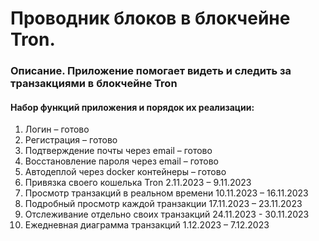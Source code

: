 # Проводник блоков в блокчейне Tron.
### Описание. Приложение помогает видеть и следить за транзакциями в блокчейне Tron
#### Набор функций приложения и порядок их реализации:
1) Логин – готово
2) Регистрация – готово
3) Подтверждение почты через email – готово
4) Восстановление пароля через email – готово
5) Автодеплой через docker контейнеры – готово
6) Привязка своего кошелька Tron   2.11.2023 – 9.11.2023
7) Просмотр транзакций в реальном времени 10.11.2023 – 16.11.2023
8) Подробный просмотр каждой транзакции 17.11.2023 – 23.11.2023
9) Отслеживание отдельно своих транзакций 24.11.2023 -  30.11.2023
10) Ежедневная диаграмма транзакций 1.12.2023 – 7.12.2023